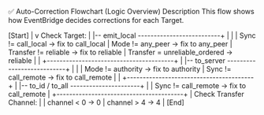 ✅ Auto-Correction Flowchart (Logic Overview)
Description
This flow shows how EventBridge decides corrections for each Target.

[Start]
   |
   v
Check Target:
   |
   |-- emit_local --------------------------+
   |                                        |
   |    Sync != call_local  →  fix to call_local
   |    Mode != any_peer    →  fix to any_peer
   |    Transfer != reliable → fix to reliable
   |    Transfer = unreliable_ordered → reliable
   |                                        |
   +----------------------------------------+
   |
   |-- to_server ---------------------------+
   |                                        |
   |    Mode != authority  →  fix to authority
   |    Sync != call_remote → fix to call_remote
   |                                        |
   +----------------------------------------+
   |
   |-- to_id / to_all ----------------------+
        |
        |    Sync != call_remote → fix to call_remote
        |
   +----------------------------------------+
   |
Check Transfer Channel:
   |
   |    channel < 0 → 0
   |    channel > 4 → 4
   |
[End]

